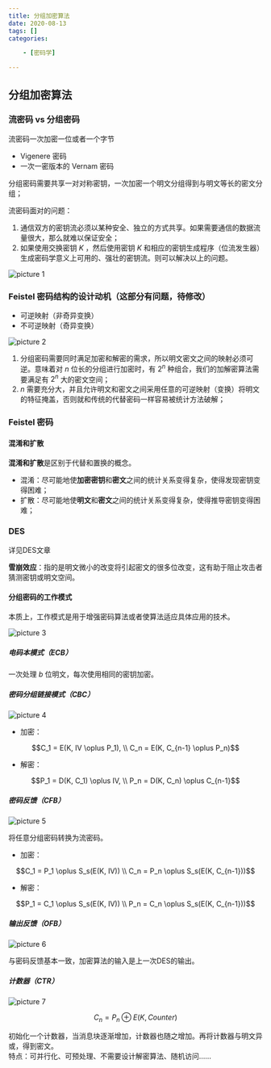 ```yaml
---
title: 分组加密算法
date: 2020-08-13
tags: []
categories: 

    - [密码学]

---
```


## 分组加密算法

### 流密码 vs 分组密码

流密码一次加密一位或者一个字节

* Vigenere 密码
* 一次一密版本的 Vernam 密码

分组密码需要共享一对对称密钥，一次加密一个明文分组得到与明文等长的密文分组；

流密码面对的问题：

1. 通信双方的密钥流必须以某种安全、独立的方式共享。如果需要通信的数据流量很大，那么就难以保证安全；
2. 如果使用交换密钥 $K$ ，然后使用密钥 $K$ 和相应的密钥生成程序（位流发生器）生成密码学意义上可用的、强壮的密钥流。则可以解决以上的问题。

![picture 1](../../../assets/%E5%AF%86%E7%A0%81%E5%AD%A6/%E5%88%86%E7%BB%84%E5%8A%A0%E5%AF%86%E7%AE%97%E6%B3%95/036382b949364f0824f3f7c68cf965afc1294366e52330d797d978726cf733c7.png)  

### Feistel 密码结构的设计动机（这部分有问题，待修改）

* 可逆映射（非奇异变换）
* 不可逆映射（奇异变换）

![picture 2](../../../assets/%E5%AF%86%E7%A0%81%E5%AD%A6/%E5%88%86%E7%BB%84%E5%8A%A0%E5%AF%86%E7%AE%97%E6%B3%95/4e78d1abddb969ca5bfe7c7365249237a78641cce2988efd5152b0b86f79b2ab.png)  

1. 分组密码需要同时满足加密和解密的需求，所以明文密文之间的映射必须可逆。意味着对 $n$ 位长的分组进行加密时，有 $2^n$ 种组合，我们的加解密算法需要满足有 $2^n$ 大的密文空间；
2. $n$ 需要充分大，并且允许明文和密文之间采用任意的可逆映射（变换）将明文的特征掩盖，否则就和传统的代替密码一样容易被统计方法破解；

### Feistel 密码

#### 混淆和扩散

**混淆和扩散**是区别于代替和置换的概念。

* 混淆：尽可能地使**加密密钥**和**密文**之间的统计关系变得复杂，使得发现密钥变得困难；
* 扩散：尽可能地使**明文**和**密文**之间的统计关系变得复杂，使得推导密钥变得困难；

### DES

详见DES文章

**雪崩效应**：指的是明文微小的改变将引起密文的很多位改变，这有助于阻止攻击者猜测密钥或明文空间。

#### 分组密码的工作模式

本质上，工作模式是用于增强密码算法或者使算法适应具体应用的技术。

![picture 3](../../../assets/%E5%AF%86%E7%A0%81%E5%AD%A6/%E5%88%86%E7%BB%84%E5%8A%A0%E5%AF%86%E7%AE%97%E6%B3%95/178bd56118772b27f86d5cee0324e66b79b39ce3401448fd2437ab134647c702.png)  

##### 电码本模式（ECB）

一次处理 $b$ 位明文，每次使用相同的密钥加密。

##### 密码分组链接模式（CBC）

![picture 4](../../../assets/%E5%AF%86%E7%A0%81%E5%AD%A6/%E5%88%86%E7%BB%84%E5%8A%A0%E5%AF%86%E7%AE%97%E6%B3%95/9313408d961e580d27babee2662e7734f9741299777b826a519e918e69848ce3.png)  

* 加密：

$$C_1 = E(K, IV \oplus P_1), \\
  C_n = E(K, C_{n-1} \oplus P_n)$$

* 解密：

$$P_1 = D(K, C_1) \oplus IV, \\
  P_n = D(K, C_n) \oplus C_{n-1}$$

##### 密码反馈（CFB）

![picture 5](../../../assets/%E5%AF%86%E7%A0%81%E5%AD%A6/%E5%88%86%E7%BB%84%E5%8A%A0%E5%AF%86%E7%AE%97%E6%B3%95/c34f970546d0a35e888ab372355f4a3eba444aa1f67c4e20859d65f7ce813f99.png)  

将任意分组密码转换为流密码。  

* 加密：

$$C_1 = P_1 \oplus S_s(E(K, IV)) \\
  C_n = P_n \oplus S_s(E(K, C_{n-1}))$$

* 解密：

$$P_1 = C_1 \oplus S_s(E(K, IV)) \\
  P_n = C_n \oplus S_s(E(K, C_{n-1}))$$

##### 输出反馈（OFB）

![picture 6](../../../assets/%E5%AF%86%E7%A0%81%E5%AD%A6/%E5%88%86%E7%BB%84%E5%8A%A0%E5%AF%86%E7%AE%97%E6%B3%95/40c78462af6bb5ffee41242f90baecc8f44aafc70223d2175a47fccdf0ffab45.png)  

与密码反馈基本一致，加密算法的输入是上一次DES的输出。

##### 计数器（CTR）

![picture 7](../../../assets/%E5%AF%86%E7%A0%81%E5%AD%A6/%E5%88%86%E7%BB%84%E5%8A%A0%E5%AF%86%E7%AE%97%E6%B3%95/93ded51d206c0878a22e0233719370d93c8d86e5c4342b7e5477195a76d0815d.png)  

$$C_n = P_n \oplus E(K, Counter)$$

初始化一个计数器，当消息块逐渐增加，计数器也随之增加。再将计数器与明文异或，得到密文。  
特点：可并行化、可预处理、不需要设计解密算法、随机访问……
